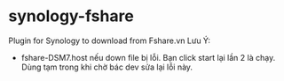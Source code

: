 # synology-fshare
Plugin for Synology to download from Fshare.vn
Lưu Ý:
- fshare-DSM7.host nếu down file bị lỗi. Bạn click start lại lần 2 là chạy. Dùng tạm trong khi chờ bác dev sửa lại lỗi này.
